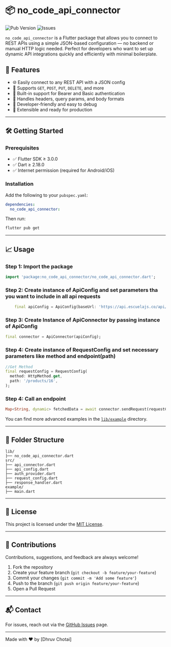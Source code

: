 # 📦 no\_code\_api\_connector

![Pub Version](https://img.shields.io/pub/v/no_code_api_connector)
![Issues](https://img.shields.io/github/issues/dhrruvchotai/NoCodeApiConnector)

`no_code_api_connector` is a Flutter package that allows you to connect to REST APIs using a simple JSON-based configuration — no backend or manual HTTP logic needed. Perfect for developers who want to set up dynamic API integrations quickly and efficiently with minimal boilerplate.

## 🚀 Features

* 🌐 Easily connect to any REST API with a JSON config
* 🧩 Supports `GET`, `POST`, `PUT`, `DELETE`, and more
* 🔐 Built-in support for Bearer and Basic authentication
* 🔄 Handles headers, query params, and body formats
* 🧪 Developer-friendly and easy to debug
* 🧰 Extensible and ready for production

---

## 🛠 Getting Started

### Prerequisites

* ✅ Flutter SDK ≥ 3.0.0
* ✅ Dart ≥ 2.18.0
* ✅ Internet permission (required for Android/iOS)

### Installation

Add the following to your `pubspec.yaml`:

```yaml
dependencies:
  no_code_api_connector:
```

Then run:

```bash
flutter pub get
```

---

## 📈 Usage

### Step 1: Import the package

```dart
import 'package:no_code_api_connector/no_code_api_connector.dart';
```

### Step 2: Create instance of ApiConfig and set parameters tha you want to include in all api requests

```dart
    final apiConfig = ApiConfig(baseUrl: 'https://api.escuelajs.co/api/v1');
```

### Step 3: Create Instance of ApiConnector by passing instance of ApiConfig

```dart
final connector = ApiConnector(apiConfig);
```

### Step 4: Create instance of RequestConfig and set necessary parameters like method and endpoint(path)

```dart
//Get Method
final requestConfig = RequestConfig(
  method: HttpMethod.get,
  path: '/products/16',
);

```

### Step 4: Call an endpoint

```dart
Map<String, dynamic> fetchedData = await connector.sendRequest(requestConfig);
```

You can find more advanced examples in the [`lib/example`](../example) directory.

---

## 📁 Folder Structure

```text
lib/
├── no_code_api_connector.dart
src/
├── api_connector.dart
├── api_config.dart
├── auth_provider.dart
├── request_config.dart
├── response_handler.dart
example/
├── main.dart
```

---

## 📄 License

This project is licensed under the [MIT License](LICENSE).

---

## 🙌 Contributions

Contributions, suggestions, and feedback are always welcome!

1. Fork the repository
2. Create your feature branch (`git checkout -b feature/your-feature`)
3. Commit your changes (`git commit -m 'Add some feature'`)
4. Push to the branch (`git push origin feature/your-feature`)
5. Open a Pull Request

---

## 📬 Contact

For issues, reach out via the [GitHub Issues](https://github.com/your-username/NoCodeApiConnector/issues) page.

---

Made with ❤️ by \[Dhruv Chotai]

